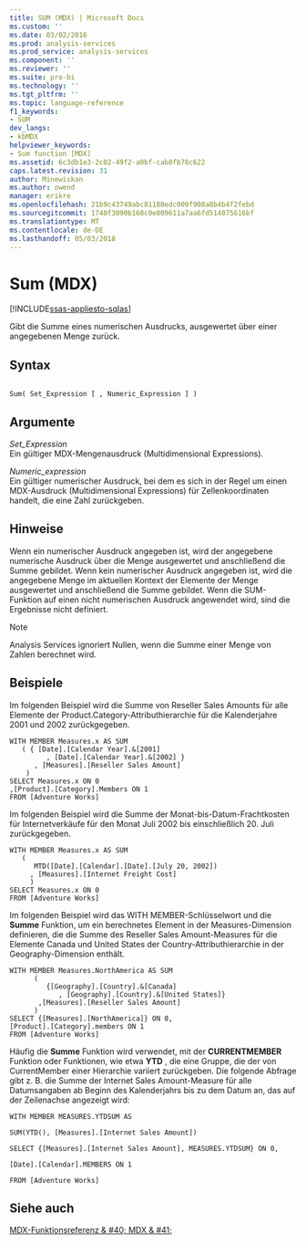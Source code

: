 ```yaml
---
title: SUM (MDX) | Microsoft Docs
ms.custom: ''
ms.date: 03/02/2016
ms.prod: analysis-services
ms.prod_service: analysis-services
ms.component: ''
ms.reviewer: ''
ms.suite: pro-bi
ms.technology: ''
ms.tgt_pltfrm: ''
ms.topic: language-reference
f1_keywords:
- SUM
dev_langs:
- kbMDX
helpviewer_keywords:
- Sum function [MDX]
ms.assetid: 6c3db1e3-2c02-49f2-a0bf-cab0fb78c622
caps.latest.revision: 31
author: Minewiskan
ms.author: owend
manager: erikre
ms.openlocfilehash: 21b9c43749abc81180edc009f908a8b4b4f2febd
ms.sourcegitcommit: 1740f3090b168c0e809611a7aa6fd514075616bf
ms.translationtype: MT
ms.contentlocale: de-DE
ms.lasthandoff: 05/03/2018
---
```

# <a name="sum-mdx"></a>Sum (MDX)
[!INCLUDE[ssas-appliesto-sqlas](../includes/ssas-appliesto-sqlas.md)]

  Gibt die Summe eines numerischen Ausdrucks, ausgewertet über einer angegebenen Menge zurück.  
  
## <a name="syntax"></a>Syntax  
  
```  
  
Sum( Set_Expression [ , Numeric_Expression ] )  
```  
  
## <a name="arguments"></a>Argumente  
 *Set_Expression*  
 Ein gültiger MDX-Mengenausdruck (Multidimensional Expressions).  
  
 *Numeric_expression*  
 Ein gültiger numerischer Ausdruck, bei dem es sich in der Regel um einen MDX-Ausdruck (Multidimensional Expressions) für Zellenkoordinaten handelt, die eine Zahl zurückgeben.  
  
## <a name="remarks"></a>Hinweise  
 Wenn ein numerischer Ausdruck angegeben ist, wird der angegebene numerische Ausdruck über die Menge ausgewertet und anschließend die Summe gebildet. Wenn kein numerischer Ausdruck angegeben ist, wird die angegebene Menge im aktuellen Kontext der Elemente der Menge ausgewertet und anschließend die Summe gebildet. Wenn die SUM-Funktion auf einen nicht numerischen Ausdruck angewendet wird, sind die Ergebnisse nicht definiert.  
  
> [!NOTE]  
>  Analysis Services ignoriert Nullen, wenn die Summe einer Menge von Zahlen berechnet wird.  
  
## <a name="examples"></a>Beispiele  
 Im folgenden Beispiel wird die Summe von Reseller Sales Amounts für alle Elemente der Product.Category-Attributhierarchie für die Kalenderjahre 2001 und 2002 zurückgegeben.  
  
```  
WITH MEMBER Measures.x AS SUM  
   ( { [Date].[Calendar Year].&[2001]  
         , [Date].[Calendar Year].&[2002] }  
      , [Measures].[Reseller Sales Amount]  
    )  
SELECT Measures.x ON 0  
,[Product].[Category].Members ON 1  
FROM [Adventure Works]  
```  
  
 Im folgenden Beispiel wird die Summe der Monat-bis-Datum-Frachtkosten für Internetverkäufe für den Monat Juli 2002 bis einschließlich 20. Juli zurückgegeben.  
  
```  
WITH MEMBER Measures.x AS SUM   
   (  
      MTD([Date].[Calendar].[Date].[July 20, 2002])  
     , [Measures].[Internet Freight Cost]  
     )  
SELECT Measures.x ON 0  
FROM [Adventure Works]  
```  
  
 Im folgenden Beispiel wird das WITH MEMBER-Schlüsselwort und die **Summe** Funktion, um ein berechnetes Element in der Measures-Dimension definieren, die die Summe des Reseller Sales Amount-Measures für die Elemente Canada und United States der Country-Attributhierarchie in der Geography-Dimension enthält.  
  
```  
WITH MEMBER Measures.NorthAmerica AS SUM   
      (  
         {[Geography].[Country].&[Canada]  
            , [Geography].[Country].&[United States]}  
       ,[Measures].[Reseller Sales Amount]  
      )  
SELECT {[Measures].[NorthAmerica]} ON 0,  
[Product].[Category].members ON 1  
FROM [Adventure Works]  
```  
  
 Häufig die **Summe** Funktion wird verwendet, mit der **CURRENTMEMBER** Funktion oder Funktionen, wie etwa **YTD** , die eine Gruppe, die der von CurrentMember einer Hierarchie variiert zurückgeben. Die folgende Abfrage gibt z. B. die Summe der Internet Sales Amount-Measure für alle Datumsangaben ab Beginn des Kalenderjahrs bis zu dem Datum an, das auf der Zeilenachse angezeigt wird:  
  
 `WITH MEMBER MEASURES.YTDSUM AS`  
  
 `SUM(YTD(), [Measures].[Internet Sales Amount])`  
  
 `SELECT {[Measures].[Internet Sales Amount], MEASURES.YTDSUM} ON 0,`  
  
 `[Date].[Calendar].MEMBERS ON 1`  
  
 `FROM [Adventure Works]`  
  
## <a name="see-also"></a>Siehe auch  
 [MDX-Funktionsreferenz & #40; MDX & #41;](../mdx/mdx-function-reference-mdx.md)  
  
  
